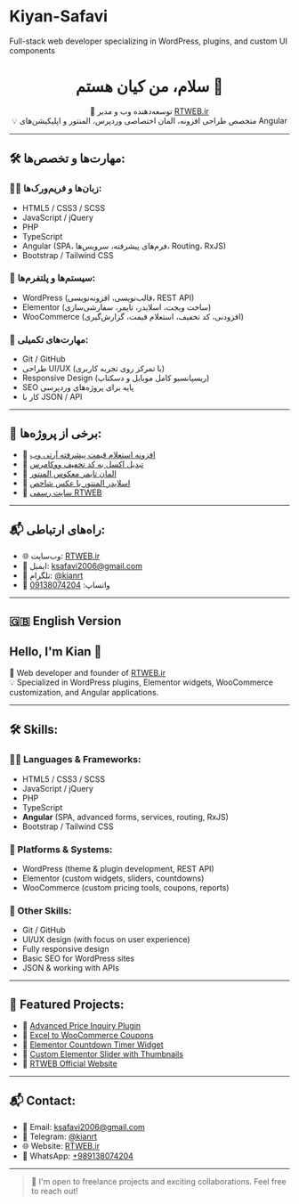 # Kiyan-Safavi
Full-stack web developer specializing in WordPress, plugins, and custom UI components
<h1 align="center">سلام، من کیان هستم 👋</h1>

<p align="center">
🎯 توسعه‌دهنده وب و مدیر <a href="https://rtweb.ir">RTWEB.ir</a><br>
💡 متخصص طراحی افزونه، المان اختصاصی وردپرس، المنتور و اپلیکیشن‌های Angular
</p>

---

## 🛠 مهارت‌ها و تخصص‌ها:

### 👨‍💻 زبان‌ها و فریم‌ورک‌ها:
- HTML5 / CSS3 / SCSS
- JavaScript / jQuery
- PHP
- TypeScript
- Angular (SPA، فرم‌های پیشرفته، سرویس‌ها، Routing، RxJS)
- Bootstrap / Tailwind CSS

### 🧩 سیستم‌ها و پلتفرم‌ها:
- WordPress (قالب‌نویسی، افزونه‌نویسی، REST API)
- Elementor (ساخت ویجت، اسلایدر، تایمر، سفارشی‌سازی)
- WooCommerce (افزودنی، کد تخفیف، استعلام قیمت، گزارش‌گیری)

### 🧠 مهارت‌های تکمیلی:
- Git / GitHub
- طراحی UI/UX (با تمرکز روی تجربه کاربری)
- Responsive Design (ریسپانسیو کامل موبایل و دسکتاپ)
- SEO پایه برای پروژه‌های وردپرسی
- کار با JSON / API

---

## 📌 برخی از پروژه‌ها:

- 🔸 [افزونه استعلام قیمت پیشرفته آرتی وب](https://github.com/kian-dev/price-inquiry-plugin)
- 🔸 [تبدیل اکسل به کد تخفیف ووکامرس](https://github.com/kian-dev/excel-to-coupon)
- 🔸 [المان تایمر معکوس المنتور](https://github.com/kian-dev/elementor-countdown-timer)
- 🔸 [اسلایدر المنتور با عکس شاخص](https://github.com/kian-dev/asanghesti-slider)
- 🔸 [سایت رسمی RTWEB](https://rtweb.ir)

---

## 📬 راه‌های ارتباطی:

- 🌐 وب‌سایت: [RTWEB.ir](https://rtweb.ir)
- 📧 ایمیل: ksafavi2006@gmail.com  
- 💬 تلگرام: [@kianrt](https://t.me/kianrt)  
- 📱 واتساپ: [09138074204](https://wa.me/989138074204)

---

## 🇬🇧 English Version

<h2>Hello, I'm Kian 👋</h2>

🎯 Web developer and founder of [RTWEB.ir](https://rtweb.ir)  
💡 Specialized in WordPress plugins, Elementor widgets, WooCommerce customization, and Angular applications.

---

## 🛠 Skills:

### 👨‍💻 Languages & Frameworks:
- HTML5 / CSS3 / SCSS
- JavaScript / jQuery
- PHP
- TypeScript
- **Angular** (SPA, advanced forms, services, routing, RxJS)
- Bootstrap / Tailwind CSS

### 🧩 Platforms & Systems:
- WordPress (theme & plugin development, REST API)
- Elementor (custom widgets, sliders, countdowns)
- WooCommerce (custom pricing tools, coupons, reports)

### 🧠 Other Skills:
- Git / GitHub
- UI/UX design (with focus on user experience)
- Fully responsive design
- Basic SEO for WordPress sites
- JSON & working with APIs

---

## 📌 Featured Projects:

- 🔹 [Advanced Price Inquiry Plugin](https://github.com/kian-dev/price-inquiry-plugin)
- 🔹 [Excel to WooCommerce Coupons](https://github.com/kian-dev/excel-to-coupon)
- 🔹 [Elementor Countdown Timer Widget](https://github.com/kian-dev/elementor-countdown-timer)
- 🔹 [Custom Elementor Slider with Thumbnails](https://github.com/kian-dev/asanghesti-slider)
- 🔹 [RTWEB Official Website](https://rtweb.ir)

---

## 📬 Contact:

- 📧 Email: ksafavi2006@gmail.com  
- 💬 Telegram: [@kianrt](https://t.me/kianrt)  
- 🌐 Website: [RTWEB.ir](https://rtweb.ir)  
- 📱 WhatsApp: [+989138074204](https://wa.me/989138074204)

---

> 🚀 I'm open to freelance projects and exciting collaborations. Feel free to reach out!
